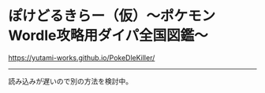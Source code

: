 # ぽけどるきらー（仮）～ポケモンWordle攻略用ダイパ全国図鑑～
https://yutami-works.github.io/PokeDleKiller/

***
読み込みが遅いので別の方法を検討中。
